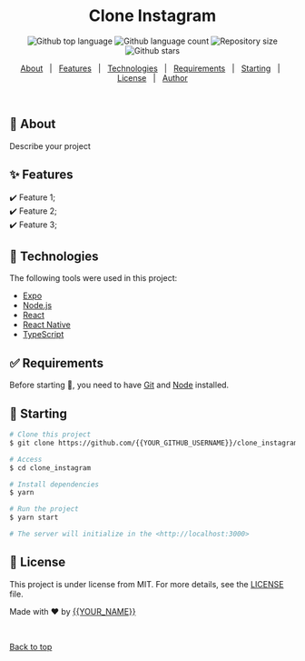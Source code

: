 <h1 align="center">Clone Instagram</h1>

<p align="center">
  <img alt="Github top language" src="https://img.shields.io/github/languages/top/luis-jr-zembruski/clone_instagram?color=56BEB8">

  <img alt="Github language count" src="https://img.shields.io/github/languages/count/luis-jr-zembruski/clone_instagram?color=56BEB8">

  <img alt="Repository size" src="https://img.shields.io/github/repo-size/luis-jr-zembruski/clone_instagram?color=56BEB8">

  <img alt="Github stars" src="https://img.shields.io/github/stars/luis-jr-zembruski/clone_instagram?color=56BEB8" />
</p>

<!-- Status -->

<!-- <h4 align="center">
	🚧  Clone_instagram 🚀 Under construction...  🚧
</h4>

<hr> -->

<p align="center">
  <a href="#dart-about">About</a> &#xa0; | &#xa0; 
  <a href="#sparkles-features">Features</a> &#xa0; | &#xa0;
  <a href="#rocket-technologies">Technologies</a> &#xa0; | &#xa0;
  <a href="#white_check_mark-requirements">Requirements</a> &#xa0; | &#xa0;
  <a href="#checkered_flag-starting">Starting</a> &#xa0; | &#xa0;
  <a href="#memo-license">License</a> &#xa0; | &#xa0;
  <a href="https://github.com/{{YOUR_GITHUB_USERNAME}}" target="_blank">Author</a>
</p>

<br>

## :dart: About

Describe your project

## :sparkles: Features

:heavy_check_mark: Feature 1;\
:heavy_check_mark: Feature 2;\
:heavy_check_mark: Feature 3;

## :rocket: Technologies

The following tools were used in this project:

- [Expo](https://expo.io/)
- [Node.js](https://nodejs.org/en/)
- [React](https://pt-br.reactjs.org/)
- [React Native](https://reactnative.dev/)
- [TypeScript](https://www.typescriptlang.org/)

## :white_check_mark: Requirements

Before starting :checkered_flag:, you need to have [Git](https://git-scm.com) and [Node](https://nodejs.org/en/) installed.

## :checkered_flag: Starting

```bash
# Clone this project
$ git clone https://github.com/{{YOUR_GITHUB_USERNAME}}/clone_instagram

# Access
$ cd clone_instagram

# Install dependencies
$ yarn

# Run the project
$ yarn start

# The server will initialize in the <http://localhost:3000>
```

## :memo: License

This project is under license from MIT. For more details, see the [LICENSE](LICENSE.md) file.

Made with :heart: by <a href="https://github.com/{{YOUR_GITHUB_USERNAME}}" target="_blank">{{YOUR_NAME}}</a>

&#xa0;

<a href="#top">Back to top</a>
